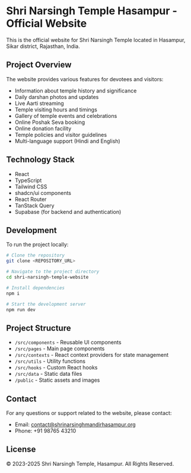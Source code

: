 
# Shri Narsingh Temple Hasampur - Official Website

This is the official website for Shri Narsingh Temple located in Hasampur, Sikar district, Rajasthan, India.

## Project Overview

The website provides various features for devotees and visitors:

- Information about temple history and significance
- Daily darshan photos and updates
- Live Aarti streaming
- Temple visiting hours and timings
- Gallery of temple events and celebrations
- Online Poshak Seva booking
- Online donation facility
- Temple policies and visitor guidelines
- Multi-language support (Hindi and English)

## Technology Stack

- React
- TypeScript
- Tailwind CSS
- shadcn/ui components
- React Router
- TanStack Query
- Supabase (for backend and authentication)

## Development

To run the project locally:

```sh
# Clone the repository
git clone <REPOSITORY_URL>

# Navigate to the project directory
cd shri-narsingh-temple-website

# Install dependencies
npm i

# Start the development server
npm run dev
```

## Project Structure

- `/src/components` - Reusable UI components
- `/src/pages` - Main page components
- `/src/contexts` - React context providers for state management
- `/src/utils` - Utility functions
- `/src/hooks` - Custom React hooks
- `/src/data` - Static data files
- `/public` - Static assets and images

## Contact

For any questions or support related to the website, please contact:
- Email: contact@shrinarsinghmandirhasampur.org
- Phone: +91 98765 43210

## License

© 2023-2025 Shri Narsingh Temple, Hasampur. All Rights Reserved.
